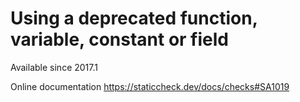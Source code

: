 # Using a deprecated function, variable, constant or field

Available since
    2017.1

Online documentation
    https://staticcheck.dev/docs/checks#SA1019
